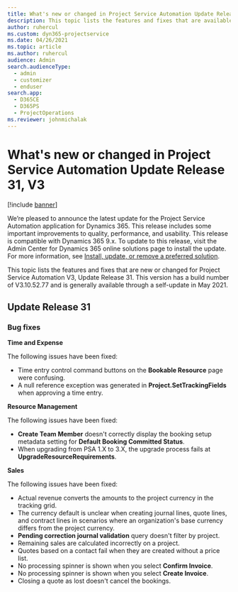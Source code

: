 ```yaml
---
title: What's new or changed in Project Service Automation Update Release 31, V3
description: This topic lists the features and fixes that are available in Project Service Automation Update Release 31, V3.
author: ruhercul
ms.custom: dyn365-projectservice
ms.date: 04/26/2021
ms.topic: article
ms.author: ruhercul
audience: Admin
search.audienceType: 
  - admin
  - customizer
  - enduser
search.app: 
  - D365CE
  - D365PS
  - ProjectOperations
ms.reviewer: johnmichalak
---
```




# What's new or changed in Project Service Automation Update Release 31, V3

[!include [banner](../includes/psa-now-project-operations.md)]

We’re pleased to announce the latest update for the Project Service Automation application for Dynamics 365. This release includes some important improvements to quality, performance, and usability. This release is compatible with Dynamics 365 9.x. To update to this release, visit the Admin Center for Dynamics 365 online solutions page to install the update. For more information, see [Install, update, or remove a preferred solution](/power-platform/admin/install-remove-preferred-solution).

This topic lists the features and fixes that are new or changed for Project Service Automation V3, Update Release 31. This version has a build number of V3.10.52.77 and is generally available through a self-update in May 2021.

## Update Release 31

### Bug fixes

**Time and Expense**

The following issues have been fixed:

- Time entry control command buttons on the **Bookable Resource** page were confusing.
- A null reference exception was generated in **Project.SetTrackingFields** when approving a time entry.

**Resource Management**

The following issues have been fixed:

- **Create Team Member** doesn't correctly display the booking setup metadata setting for **Default Booking Committed Status**.
- When upgrading from PSA 1.X to 3.X, the upgrade process fails at **UpgradeResourceRequirements**.


**Sales**

The following issues have been fixed:

- Actual revenue converts the amounts to the project currency in the tracking grid.
- The currency default is unclear when creating journal lines, quote lines, and contract lines in scenarios where an organization's base currency differs from the project currency.
- **Pending correction journal validation** query doesn't filter by project.
- Remaining sales are calculated incorrectly on a project.
- Quotes based on a contact fail when they are created without a price list.
- No processing spinner is shown when you select **Confirm Invoice**.
- No processing spinner is shown when you select **Create Invoice**.
- Closing a quote as lost doesn't cancel the bookings.







